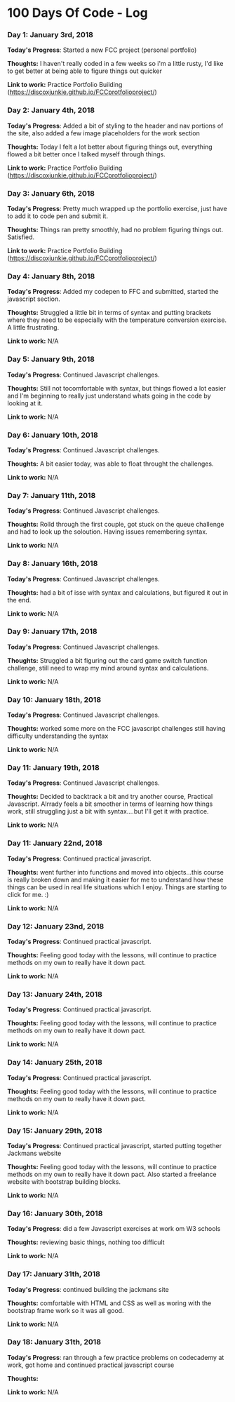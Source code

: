 # 100 Days Of Code - Log

### Day 1: January 3rd, 2018


**Today's Progress**: Started a new FCC project (personal portfolio)

**Thoughts:** I haven't really coded in a few weeks so i'm a little rusty, I'd like to get better at being able to figure things out quicker

**Link to work:** Practice Portfolio Building (https://discoxjunkie.github.io/FCCprotfolioproject/)


### Day 2: January 4th, 2018

**Today's Progress**: Added a bit of styling to the header and nav portions of the site, also added a few image placeholders for the work section

**Thoughts:** Today I felt a lot better about figuring things out, everything flowed a bit better once I talked myself through things.

**Link to work:** Practice Portfolio Building (https://discoxjunkie.github.io/FCCprotfolioproject/)


### Day 3: January 6th, 2018

**Today's Progress**: Pretty much wrapped up the portfolio exercise, just have to add it to code pen and submit it.

**Thoughts:** Things ran pretty smoothly, had no problem figuring things out. Satisfied.

**Link to work:** Practice Portfolio Building (https://discoxjunkie.github.io/FCCprotfolioproject/)


### Day 4: January 8th, 2018

**Today's Progress**: Added my codepen to FFC and submitted, started the javascript section.

**Thoughts:** Struggled a little bit in terms of syntax and putting brackets where they need to be especially with the temperature conversion exercise. A little frustrating.

**Link to work:** N/A


### Day 5: January 9th, 2018

**Today's Progress**: Continued Javascript challenges.

**Thoughts:** Still not tocomfortable with syntax, but things flowed a lot easier and I'm beginning to really just understand whats going in the code by looking at it.

**Link to work:** N/A


### Day 6: January 10th, 2018

**Today's Progress**: Continued Javascript challenges.

**Thoughts:** A bit easier today, was able to float throught the challenges.

**Link to work:** N/A


### Day 7: January 11th, 2018

**Today's Progress**: Continued Javascript challenges.

**Thoughts:** Rolld through the first couple, got stuck on the queue challenge and had to look up the soloution. Having issues remembering syntax.

**Link to work:** N/A


### Day 8: January 16th, 2018

**Today's Progress**: Continued Javascript challenges.

**Thoughts:** had a bit of isse with syntax and calculations, but figured it out in the end.

**Link to work:** N/A


### Day 9: January 17th, 2018

**Today's Progress**: Continued Javascript challenges.

**Thoughts:** Struggled a bit figuring out the card game switch function challenge, still need to wrap my mind around syntax and calculations.

**Link to work:** N/A


### Day 10: January 18th, 2018

**Today's Progress**: Continued Javascript challenges.

**Thoughts:** worked some more on the FCC javascript challenges still having difficulty understanding the syntax

**Link to work:** N/A



### Day 11: January 19th, 2018

**Today's Progress**: Continued Javascript challenges.

**Thoughts:** Decided to backtrack a bit and try another course, Practical Javascript. Alrrady feels a bit smoother in terms of learning how things work, still struggling just a bit with syntax....but I'll get it with practice.

**Link to work:** N/A



### Day 11: January 22nd, 2018

**Today's Progress**: Continued practical javascript.

**Thoughts:** went further into functions and moved into objects...this course is really broken down and making it easier for me to understand how these things can be used in real life situations which I enjoy. Things are starting to click for me. :) 

**Link to work:** N/A


### Day 12: January 23nd, 2018

**Today's Progress**: Continued practical javascript.

**Thoughts:** Feeling good today with the lessons, will continue to practice methods on my own to really have it down pact. 

**Link to work:** N/A


### Day 13: January 24th, 2018

**Today's Progress**: Continued practical javascript.

**Thoughts:** Feeling good today with the lessons, will continue to practice methods on my own to really have it down pact. 

**Link to work:** N/A


### Day 14: January 25th, 2018

**Today's Progress**: Continued practical javascript.

**Thoughts:** Feeling good today with the lessons, will continue to practice methods on my own to really have it down pact. 

**Link to work:** N/A


### Day 15: January 29th, 2018

**Today's Progress**: Continued practical javascript, started putting together Jackmans website

**Thoughts:** Feeling good today with the lessons, will continue to practice methods on my own to really have it down pact. Also started a freelance website with bootstrap building blocks.

**Link to work:** N/A


### Day 16: January 30th, 2018

**Today's Progress**: did a few Javascript exercises at work om W3 schools

**Thoughts:** reviewing basic things, nothing too difficult

**Link to work:** N/A


### Day 17: January 31th, 2018

**Today's Progress**: continued building the jackmans site

**Thoughts:** comfortable with HTML and CSS as well as woring with the bootstrap frame work so it was all good.

**Link to work:** N/A


### Day 18: January 31th, 2018

**Today's Progress**: ran through a few practice problems on codecademy at work, got home and continued practical javascript course

**Thoughts:** 

**Link to work:** N/A
